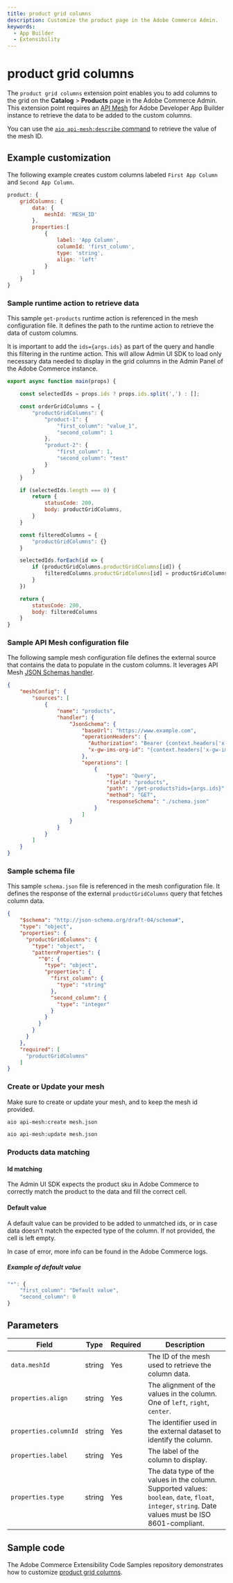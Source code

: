 ```yaml
---
title: product grid columns
description: Customize the product page in the Adobe Commerce Admin.
keywords:
  - App Builder
  - Extensibility
---
```


# product grid columns

The `product grid columns` extension point enables you to add columns to the grid on the **Catalog** > **Products** page in the Adobe Commerce Admin. This extension point requires an [API Mesh](https://developer.adobe.com/graphql-mesh-gateway/gateway) for Adobe Developer App Builder instance to retrieve the data to be added to the custom columns.

You can use the [`aio api-mesh:describe` command](https://developer.adobe.com/graphql-mesh-gateway/gateway/command-reference/#aio-api-meshdescribe) to retrieve the value of the mesh ID.

## Example customization

​The following example creates custom columns labeled `First App Column` and `Second App Column`.

```javascript
product: {
    gridColumns: {
        data: {
            meshId: 'MESH_ID'
        },
        properties:[
            {
                label: 'App Column',
                columnId: 'first_column',
                type: 'string',
                align: 'left'
            }
        ]
    }
}
```

### Sample runtime action to retrieve data

This sample `get-products` runtime action is referenced in the mesh configuration file. It defines the path to the runtime action to retrieve the data of custom columns.

It is important to add the `ids={args.ids}` as part of the query and handle this filtering in the runtime action. This will allow Admin UI SDK to load only necessary data needed to display in the grid columns in the Admin Panel of the Adobe Commerce instance.

```javascript
export async function main(props) {

    const selectedIds = props.ids ? props.ids.split(',') : [];

    const orderGridColumns = {
        "productGridColumns": {
            "product-1": {
                "first_column": "value_1",
                "second_column": 1
            },
            "product-2": {
                "first_column": 1,
                "second_column": "test"
            }
        }
    }

    if (selectedIds.length === 0) {
        return {
            statusCode: 200,
            body: productGridColumns,
        }
    }

    const filteredColumns = {
        "productGridColumns": {}
    }

    selectedIds.forEach(id => {
        if (productGridColumns.productGridColumns[id]) {
            filteredColumns.productGridColumns[id] = productGridColumns.productGridColumns[id]
        }
    })

    return {
        statusCode: 200,
        body: filteredColumns
    }
}
```

### Sample API Mesh configuration file

The following sample mesh configuration file defines the external source that contains the data to populate in the custom columns.
It leverages API Mesh [JSON Schemas handler](https://developer.adobe.com/graphql-mesh-gateway/mesh/basic/handlers/json-schema/).

```json
{
    "meshConfig": {
        "sources": [
            {
                "name": "products",
                "handler": {
                    "JsonSchema": {
                        "baseUrl": "https://www.example.com",
                        "operationHeaders": {
                          "Authorization": "Bearer {context.headers['x-ims-token']}",
                          "x-gw-ims-org-id": "{context.headers['x-gw-ims-org-id']}"
                        },
                        "operations": [
                            {
                                "type": "Query",
                                "field": "products",
                                "path": "/get-products?ids={args.ids}",
                                "method": "GET",
                                "responseSchema": "./schema.json"
                            }
                        ]
                    }
                }
            }
        ]
    }
} 
```

### Sample schema file

This sample `schema.json` file is referenced in the mesh configuration file. It defines the response of the external `productGridColumns` query that fetches column data.

```json
{
    "$schema": "http://json-schema.org/draft-04/schema#",
    "type": "object",
    "properties": {
      "productGridColumns": {
        "type": "object",
        "patternProperties": {
          "^0": {
            "type": "object",
            "properties": {
              "first_column": {
                "type": "string"
              },
              "second_column": {
                "type": "integer"
              }
            }
          }
        }
      }
    },
    "required": [
      "productGridColumns"
    ]
}
```

### Create or Update your mesh

Make sure to create or update your mesh, and to keep the mesh id provided.

```bash
aio api-mesh:create mesh.json
```

```bash
aio api-mesh:update mesh.json  
```

### Products data matching

#### Id matching

The Admin UI SDK expects the product sku in Adobe Commerce to correctly match the product to the data and fill the correct cell.

#### Default value

A default value can be provided to be added to unmatched ids, or in case data doesn't match the expected type of the column. If not provided, the cell is left empty.

In case of error, more info can be found in the Adobe Commerce logs.

##### Example of default value

```javascript
"*": {
    "first_column": "Default value",
    "second_column": 0
}
```

## Parameters

| Field | Type | Required | Description |
| --- | --- | --- | --- |
| `data.meshId` | string | Yes | The ID of the mesh used to retrieve the column data.|
| `properties.align` | string | Yes | The alignment of the values in the column. One of `left`, `right`, `center`. |
| `properties.columnId` | string | Yes | The identifier used in the external dataset to identify the column. |
| `properties.label` | string | Yes | The label of the column to display. |
| `properties.type` | string | Yes | The data type of the values in the column. Supported values: `boolean`, `date`, `float`, `integer`, `string`. Date values must be ISO 8601-compliant. |

## Sample code

The Adobe Commerce Extensibility Code Samples repository demonstrates how to customize [product grid columns](https://github.com/adobe/adobe-commerce-samples/tree/main/admin-ui-sdk/product/custom-grid-columns).
